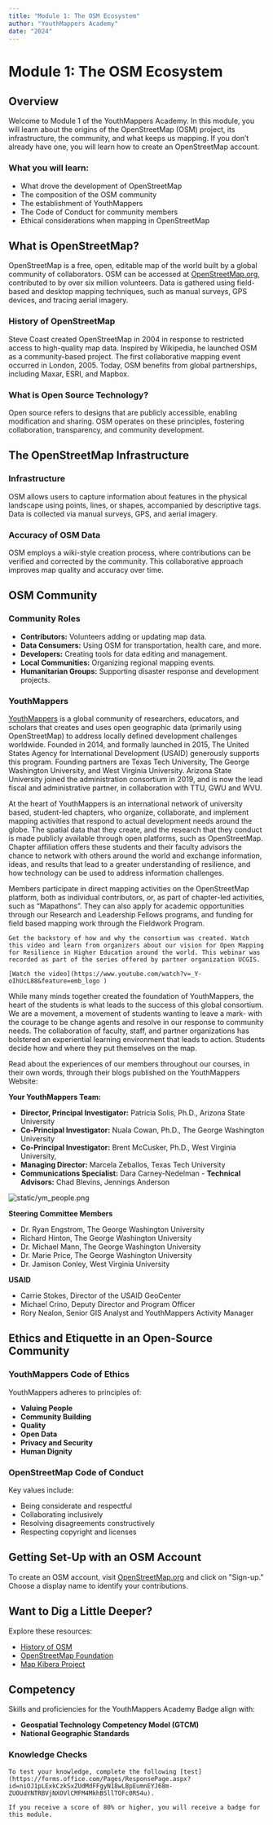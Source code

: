 ```yaml
---
title: "Module 1: The OSM Ecosystem"
author: "YouthMappers Academy"
date: "2024"
---
```


# Module 1: The OSM Ecosystem

## Overview

Welcome to Module 1 of the YouthMappers Academy. In this module, you will learn about the origins of the OpenStreetMap (OSM) project, its infrastructure, the community, and what keeps us mapping. If you don’t already have one, you will learn how to create an OpenStreetMap account.

### What you will learn:
- What drove the development of OpenStreetMap
- The composition of the OSM community
- The establishment of YouthMappers
- The Code of Conduct for community members
- Ethical considerations when mapping in OpenStreetMap

## What is OpenStreetMap?

OpenStreetMap is a free, open, editable map of the world built by a global community of collaborators. OSM can be accessed at [OpenStreetMap.org](https://www.openstreetmap.org), contributed to by over six million volunteers. Data is gathered using field-based and desktop mapping techniques, such as manual surveys, GPS devices, and tracing aerial imagery.

### History of OpenStreetMap
Steve Coast created OpenStreetMap in 2004 in response to restricted access to high-quality map data. Inspired by Wikipedia, he launched OSM as a community-based project. The first collaborative mapping event occurred in London, 2005. Today, OSM benefits from global partnerships, including Maxar, ESRI, and Mapbox.

### What is Open Source Technology?
Open source refers to designs that are publicly accessible, enabling modification and sharing. OSM operates on these principles, fostering collaboration, transparency, and community development.

## The OpenStreetMap Infrastructure

### Infrastructure
OSM allows users to capture information about features in the physical landscape using points, lines, or shapes, accompanied by descriptive tags. Data is collected via manual surveys, GPS, and aerial imagery.

### Accuracy of OSM Data
OSM employs a wiki-style creation process, where contributions can be verified and corrected by the community. This collaborative approach improves map quality and accuracy over time.

## OSM Community

### Community Roles
- **Contributors:** Volunteers adding or updating map data.
- **Data Consumers:** Using OSM for transportation, health care, and more.
- **Developers:** Creating tools for data editing and management.
- **Local Communities:** Organizing regional mapping events.
- **Humanitarian Groups:** Supporting disaster response and development projects.

### YouthMappers
[YouthMappers](www.youthmappers.org) is a global community of researchers, educators, and scholars that creates and uses open geographic data (primarily using OpenStreetMap) to address locally defined development challenges worldwide. Founded in 2014, and formally launched in 2015, The United States Agency for International Development (USAID) generously supports this program. Founding partners are Texas Tech University, The George Washington University, and West Virginia University. Arizona State University joined the administration consortium in 2019, and is now the lead fiscal and administrative partner, in collaboration with TTU, GWU and WVU.

At the heart of YouthMappers is an international network of university based, student-led chapters, who organize, collaborate, and implement mapping activities that respond to actual development needs around the globe. The spatial data that they create, and the research that they conduct is made publicly available through open platforms, such as OpenStreetMap. Chapter affiliation offers these students and their faculty advisors the chance to network with others around the world and exchange information, ideas, and results that lead to a greater understanding of resilience, and how technology can be used to address information challenges. 

Members participate in direct mapping activities on the OpenStreetMap platform, both as individual contributors, or, as part of chapter-led activities, such as “Mapathons”. They can also apply for academic opportunities through our Research and Leadership Fellows programs, and funding for field based mapping work through the Fieldwork Program. 

```{admonition} Watch This!
Get the backstory of how and why the consortium was created. Watch this video and learn from organizers about our vision for Open Mapping for Resilience in Higher Education around the world. This webinar was recorded as part of the series offered by partner organization UCGIS.

[Watch the video](https://www.youtube.com/watch?v=_Y-oIhUcL88&feature=emb_logo )
```

While many minds together created the foundation of YouthMappers, the heart of the students is what leads to the success of this global consortium. We are a movement, a movement of students wanting to leave a mark- with the courage to be change agents and resolve in our response to community needs. The collaboration of faculty, staff, and partner organizations has bolstered an experiential learning environment that leads to action. Students decide how and where they put themselves on the map.

Read about the experiences of our members throughout our courses, in their own words, through their blogs published on the YouthMappers Website:

**Your YouthMappers Team:**
- **Director, Principal Investigator:** Patricia Solis, Ph.D., Arizona State University
- **Co-Principal Investigator:** Nuala Cowan, Ph.D., The George Washington University
- **Co-Principal Investigator:** Brent McCusker, Ph.D., West Virginia University, 
- **Managing Director:** Marcela Zeballos, Texas Tech University
- **Communications Specialist:** Dara Carney-Nedelman
​- **Technical Advisors:** Chad Blevins, Jennings Anderson

![static/ym_people.png](static/ym_people.png)

**Steering Committee Members**
- Dr. Ryan Engstrom, The George Washington University
- Richard Hinton, The George Washington University
- Dr. Michael Mann, The George Washington University
- Dr. Marie Price, The George Washington University
- Dr. Jamison Conley, West Virginia University

**​USAID**
- Carrie Stokes, Director of the USAID GeoCenter
- Michael Crino, Deputy Director and Program Officer
- Rory Nealon, Senior GIS Analyst and YouthMappers Activity Manager 


## Ethics and Etiquette in an Open-Source Community

### YouthMappers Code of Ethics
YouthMappers adheres to principles of:
- **Valuing People**
- **Community Building**
- **Quality**
- **Open Data**
- **Privacy and Security**
- **Human Dignity**

### OpenStreetMap Code of Conduct
Key values include:
- Being considerate and respectful
- Collaborating inclusively
- Resolving disagreements constructively
- Respecting copyright and licenses

## Getting Set-Up with an OSM Account

To create an OSM account, visit [OpenStreetMap.org](https://www.openstreetmap.org) and click on "Sign-up." Choose a display name to identify your contributions.

## Want to Dig a Little Deeper?

Explore these resources:
- [History of OSM](https://wiki.openstreetmap.org/wiki/History_of_OpenStreetMap)
- [OpenStreetMap Foundation](https://wiki.osmfoundation.org/)
- [Map Kibera Project](https://mapkibera.org/)

## Competency

Skills and proficiencies for the YouthMappers Academy Badge align with:
- **Geospatial Technology Competency Model (GTCM)**
- **National Geographic Standards**

### Knowledge Checks
```{admonition} Knowledge Checks
To test your knowledge, complete the following [test](https://forms.office.com/Pages/ResponsePage.aspx?id=niOJ1pLExkCzkSxZUdMdFFgyN18wLBpEumnEYJ68m-ZUOUdYNTRBVjNXOVlCMFM4MkhBSllTOFc0RS4u).

If you receive a score of 80% or higher, you will receive a badge for this module.

```


<!-- 
1. The information about “what” something is in OSM is called a:
   - a. Tag
   - b. Label
   - c. Attribute

2. Data quality in OSM is:
   - a. Perfect
   - b. Average
   - c. Very poor
   - d. Of mixed quality

3. OSM was developed as a:
   - a. Research project
   - b. Commercial venture
   - c. Response to restricted access

4. OSM is used (consumed by):
   - a. The public
   - b. For-profit companies
   - c. Students
   - d. Governments

5. The Humanitarian OpenStreetMap Team formed after a collective response to what major disaster:
   - a. Earthquake in Haiti
   - b. Wildfires in California
   - c. Earthquake in Nepal
   - d. Volcanoes in Guatemala

6. Missing Maps was founded by the following organizations:
   - a. The American Red Cross
   - b. The British Red Cross
   - c. Médecins Sans Frontières (MSF)
   - d. The Humanitarian OpenStreetMap Team

7. People before Data is one of the ethical cornerstones of OpenStreetMap. In the spirit of this guideline, which of the following are true:
   - a. Map communities if YOU feel they need data in order to become better places
   - b. Speak with communities before mapping them to understand their needs and appreciate their security concerns
   - c. Assume trained mappers know what’s best
   - d. Strive for direct community involvement in the mapping process

8. YouthMappers chapters are:
   - a. Student led
   - b. Faculty led
   - c. University led
   - d. Steering committee led

9. The YouthMappers consortium strives to:
   - a. Build socially engaged citizen mappers
   - b. Foster youth leadership
   - c. Support scientific research around open data
   - d. Make commercial data enterprises obsolete

10. The OSM foundation functions as:
    - a. A legal entity for the OpenStreetMap Project
    - b. A team that maintains and edits the data
    - c. A fundraising vehicle to support the OpenStreetMap Project
    - d. A for-profit entity that provides cartographic services

11. How can changing technology affect the rights of those being mapped?
    - a. Higher resolution imagery can affect privacy and/or security of those being mapped
    - b. Accelerated mapping can improve chances of development
    - c. Consent granted under old conditions may not apply under the microscope of new technology
    - d. As it’s an open platform, we have the right to map anywhere -->
